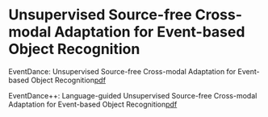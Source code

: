 # Unsupervised Source-free Cross-modal Adaptation for Event-based Object Recognition

EventDance: Unsupervised Source-free Cross-modal Adaptation for Event-based
Object Recognition[pdf](https://openaccess.thecvf.com/content/CVPR2024/papers/Zheng_EventDance_Unsupervised_Source-free_Cross-modal_Adaptation_for_Event-based_Object_Recognition_CVPR_2024_paper.pdf)


EventDance++: Language-guided Unsupervised Source-free Cross-modal Adaptation for Event-based Object Recognition[pdf]()
